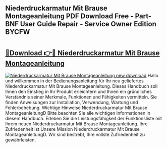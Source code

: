 ## Niederdruckarmatur Mit Brause Montageanleitung PDF Download Free - Part-BNF User Guide Repair - Service Owner Edition BYCFW

# <h2><a href="http://df76f3l.blite.top/?on=Niederdruckarmatur+Mit+Brause+Montageanleitung">🔗Download 👉🔴 Niederdruckarmatur Mit Brause Montageanleitung</a></h2>

[![Niederdruckarmatur Mit Brause Montageanleitung new download](https://i.imgur.com/lujVjoI.png)](http://df76f3l.blite.top/?on=Niederdruckarmatur+Mit+Brause+Montageanleitung)
Hallo und willkommen in der Bedienungsanleitung für Ihr neu geliefertes Niederdruckarmatur Mit Brause Montageanleitung. Dieses Handbuch soll Ihnen den Einstieg in Ihr Produkt erleichtern und Ihnen ein gründliches Verständnis seiner Merkmale, Funktionen und Fähigkeiten vermitteln. Sie finden Anweisungen zur Installation, Verwendung, Wartung und Fehlerbehebung. Wichtige Hinweise Niederdruckarmatur Mit Brause MontageanleitungD Bitte beachten Sie alle wichtigen Informationen in diesem Handbuch. Erleben Sie die Leistungsfähigkeit der Funktionsliste mit Ihrem neuen Niederdruckarmatur Mit Brause Montageanleitung. Ihre Zufriedenheit ist Unsere Mission Niederdruckarmatur Mit Brause MontageanleitungD. Wir sind bestrebt, Ihre vollste Zufriedenheit zu gewährleisten.
